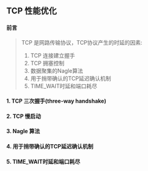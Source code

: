 ## TCP 性能优化

#### 前言

> TCP 是网路传输协议，TCP协议产生的时延的因素:
> 1. TCP 连接建立握手
> 2. TCP 拥塞控制
> 3. 数据聚集的Nagle算法
> 4. 用于捎带确认的TCP延迟确认机制
> 5. TIME_WAIT时延和端口耗尽

#### 1. TCP 三次握手(three-way handshake)

#### 2. TCP 慢启动

#### 3. Nagle 算法

#### 4. 用于捎带确认的TCP延迟确认机制

####  5. TIME_WAIT时延和端口耗尽
